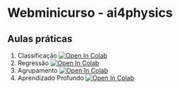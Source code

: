 # Webminicurso - ai4physics


## Aulas práticas

1) Classificação [![Open In Colab](https://colab.research.google.com/assets/colab-badge.svg)](https://colab.research.google.com/github/simcomat/webminicurso_ai4physics/blob/main/notebooks/1-Classificacao.ipynb)
2) Regressão [![Open In Colab](https://colab.research.google.com/assets/colab-badge.svg)](https://colab.research.google.com/github/simcomat/webminicurso_ai4physics/blob/main/notebooks/2-Regressao.ipynb)
3) Agrupamento [![Open In Colab](https://colab.research.google.com/assets/colab-badge.svg)](https://colab.research.google.com/github/simcomat/webminicurso_ai4physics/blob/main/notebooks/3-NaoSupervisionado_e_NLP.ipynb)
4) Aprendizado Profundo [![Open In Colab](https://colab.research.google.com/assets/colab-badge.svg)](https://colab.research.google.com/github/simcomat/webminicurso_ai4physics/blob/main/notebooks/4-AprendizadoProfundo.ipynb)